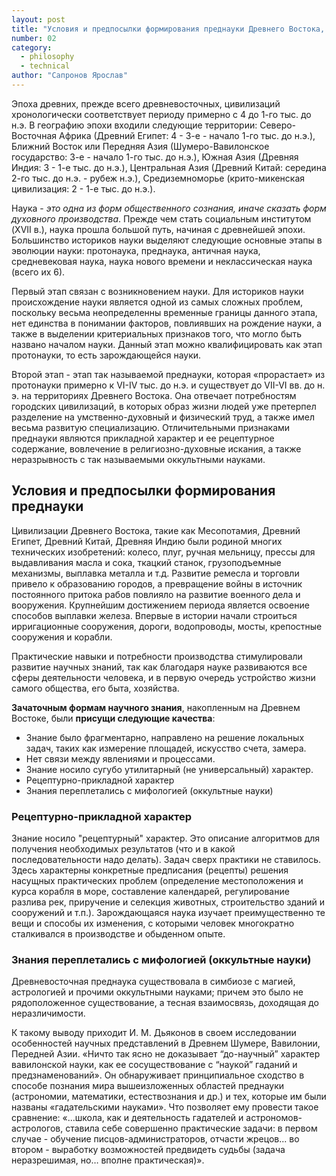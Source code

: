 ```yaml
---
layout: post
title: "Условия и предпосылки формирования преднауки Древнего Востока, ее рецептурно-прикладной характер; оккультные науки"
number: 02
category:
  - philosophy
  - technical
author: "Сапронов Ярослав"
---
```


Эпоха древних, прежде всего древневосточных, цивилизаций хронологически соответствует периоду примерно с 4 до 1-го тыс. до н.э. В географию эпохи входили следующие территории: Северо-Восточная Африка (Древний Египет: 4 - 3-е - начало 1-го тыс. до н.э.), Ближний Восток или Передняя Азия (Шумеро-Вавилонское государство: 3-е - начало 1-го тыс. до н.э.), Южная Азия (Древняя Индия: 3 - 1-е тыс. до н.э.), Центральная Азия (Древний Китай: середина 2-го тыс. до н.э. - рубеж н.э.), Средиземноморье (крито-микенская цивилизация: 2 - 1-е тыс. до н.э.).

Наука - *это одна из форм общественного сознания, иначе сказать форм духовного производства*. Прежде чем стать социальным институтом (XVII в.), наука прошла большой путь, начиная с древнейшей эпохи. Большинство историков науки выделяют следующие основные этапы в эволюции науки: протонаука, преднаука, античная наука, средневековая наука, наука нового времени и неклассическая наука (всего их 6).

Первый этап связан с возникновением науки. Для историков науки происхождение науки является одной из самых сложных проблем, поскольку весьма неопределенны временные границы данного этапа, нет единства в понимании факторов, повлиявших на рождение науки, а также в выделении критериальных признаков того, что могло быть названо началом науки. Данный этап можно квалифицировать как этап протонауки, то есть зарождающейся науки.

Второй этап - этап так называемой преднауки, которая «прорастает» из протонауки примерно к VI-IV тыс. до н.э. и существует до VII-VI вв. до н. э. на территориях Древнего Востока. Она отвечает потребностям городских цивилизаций, в которых образ жизни людей уже претерпел разделение на умственно-духовный и физический труд, а также имел весьма развитую специализацию. Отличительными признаками преднауки являются прикладной характер и ее рецептурное содержание, вовлечение в религиозно-духовные искания, а также неразрывность с так называемыми оккультными науками.

## Условия и предпосылки формирования преднауки
Цивилизации Древнего Востока, такие как Месопотамия, Древний Египет, Древний Китай, Древняя Индию были родиной многих технических изобретений: колесо, плуг, ручная мельницу, прессы для выдавливания масла и сока, ткацкий станок, грузоподъемные механизмы, выплавка металла и т.д. Развитие ремесла и торговли привело к образованию городов, а превращение войны в источник постоянного притока рабов повлияло на развитие военного дела и вооружения. Крупнейшим достижением периода является освоение способов выплавки железа. Впервые в истории начали строиться ирригационные сооружения, дороги, водопроводы, мосты, крепостные сооружения и корабли.

Практические навыки и потребности производства стимулировали развитие научных знаний, так как благодаря науке развиваются все сферы деятельности человека, и в первую очередь устройство жизни самого общества, его быта, хозяйства.

__Зачаточным формам научного знания__, накопленным на Древнем Востоке, были __присущи следующие качества__:
* Знание было фрагментарно, направлено на решение локальных задач, таких как измерение площадей, искусство счета, замера.
* Нет связи между явлениями и процессами.
* Знание носило сугубо утилитарный (не универсальный) характер.
* Рецептурно-прикладной характер
* Знания переплетались с мифологией (оккультные науки)

### Рецептурно-прикладной характер
Знание носило "рецептурный" характер. Это описание алгоритмов для получения необходимых результатов (что и в какой последовательности надо делать). Задач сверх практики не ставилось. Здесь характерны конкретные предписания (рецепты) решения насущных практических проблем (определение местоположения и курса корабля в море, составление календарей, регулирование разлива рек, приручение и селекция животных, строительство зданий и сооружений и т.п.). Зарождающаяся наука изучает преимущественно те вещи и способы их изменения, с которыми человек многократно сталкивался в производстве и обыденном опыте.

### Знания переплетались с мифологией (оккультные науки)
Древневосточная преднаука существовала в симбиозе с магией, астрологией и прочими оккультными науками; причем это было не рядоположенное существование, а тесная взаимосвязь, доходящая до неразличимости.

К такому выводу приходит И. М. Дьяконов в своем исследовании особенностей научных представлений в Древнем Шумере, Вавилонии, Передней Азии. «Ничто так ясно не доказывает “до-научный” характер вавилонской науки, как ее сосуществование с “наукой” гаданий и предзнаменований». Он обнаруживает принципиальное сходство в способе познания мира вышеизложенных областей преднауки (астрономии, математики, естествознания и др.) и тех, которые им были названы «гадательскими науками». Что позволяет ему провести такое сравнение: «...школа, как и деятельность гадателей и астрономов-астрологов, ставила себе совершенно практические задачи: в первом случае - обучение писцов-администраторов, отчасти жрецов... во втором - выработку возможностей предвидеть судьбы (задача неразрешимая, но… вполне практическая)».
